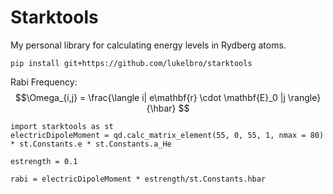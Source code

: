 # Starktools

My personal library for calculating energy levels in Rydberg atoms.

```
pip install git+https://github.com/lukelbro/starktools
```

Rabi Frequency:
$$\Omega_{i,j} = \frac{\langle i| e\mathbf{r} \cdot \mathbf{E}_0 |j \rangle}{\hbar} $$


```
import starktools as st
electricDipoleMoment = qd.calc_matrix_element(55, 0, 55, 1, nmax = 80) * st.Constants.e * st.Constants.a_He

estrength = 0.1

rabi = electricDipoleMoment * estrength/st.Constants.hbar

```

